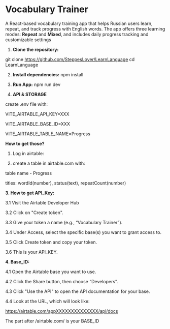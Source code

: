 # Vocabulary Trainer

A React-based vocabulary training app that helps Russian users learn, repeat, and track progress with English words. The app offers three learning modes: **Repeat** and **Mixed**, and includes daily progress tracking and customizable settings

1. **Clone the repository:**

git clone https://github.com/SteppesLover/LearnLanguage
cd LearnLanguage

2. **Install dependencies:**
npm install

3. **Run App:**
npm run dev

4. **API & STORAGE**

create .env file with:

VITE_AIRTABLE_API_KEY=XXX

VITE_AIRTABLE_BASE_ID=XXX

VITE_AIRTABLE_TABLE_NAME=Progress

**How to get those?**

1. Log in airtable:

2. create a table in airtable.com with:

table name - Progress

titles: wordId(number), status(text), repeatCount(number)

**3. How to get API_Key:**

3.1 Visit the Airtable Developer Hub

3.2 Click on "Create token".

3.3 Give your token a name (e.g., “Vocabulary Trainer”).

3.4 Under Access, select the specific base(s) you want to grant access to.

3.5 Click Create token and copy your token.

3.6 This is your API_KEY.

**4. Base_ID:** 

4.1 Open the Airtable base you want to use.

4.2 Click the Share button, then choose “Developers”.

4.3 Click "Use the API" to open the API documentation for your base.

4.4 Look at the URL, which will look like:

https://airtable.com/appXXXXXXXXXXXXXX/api/docs

The part after /airtable.com/ is your BASE_ID
